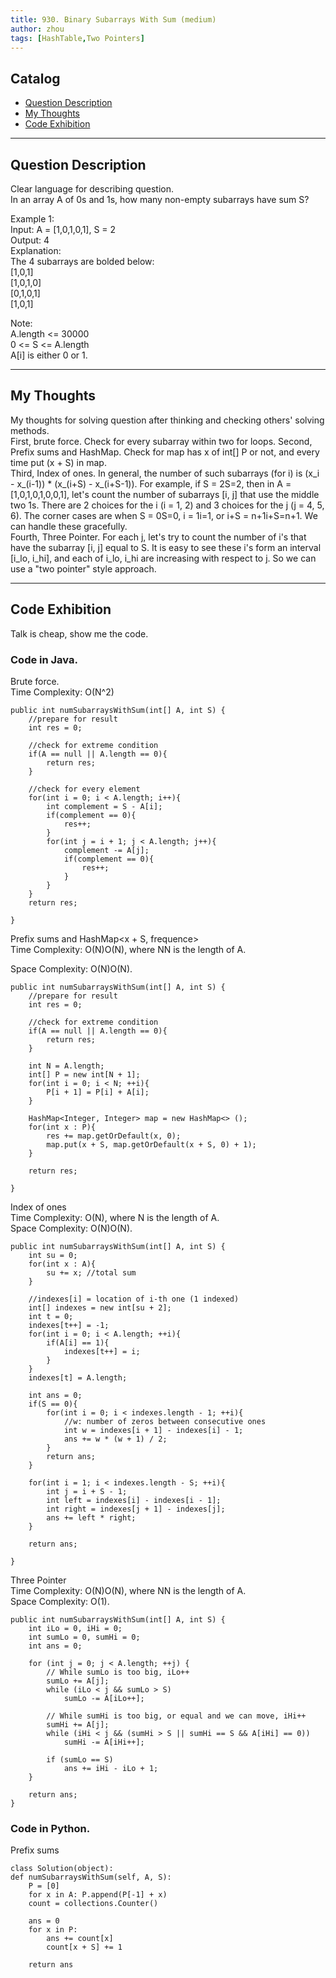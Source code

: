 ```yaml
---
title: 930. Binary Subarrays With Sum (medium)                  
author: zhou      
tags: [HashTable,Two Pointers]          
---
```


       

## Catalog  
+ [Question Description](#partI)
+ [My Thoughts](#partII)
+ [Code Exhibition](#partIII)

----------------------------------

## Question Description
Clear language for describing question.    
In an array A of 0s and 1s, how many non-empty subarrays have sum S?      

Example 1:     
Input: A = [1,0,1,0,1], S = 2    
Output: 4   
Explanation:     
The 4 subarrays are bolded below:    
[1,0,1]      
[1,0,1,0]      
[0,1,0,1]       
[1,0,1]     

Note:     
A.length <= 30000    
0 <= S <= A.length    
A[i] is either 0 or 1.     


----------------------------------

## My Thoughts
My thoughts for solving question after thinking and checking others' solving methods.        
First, brute force. Check for every subarray within two for loops. 
Second, Prefix sums and HashMap. Check for map has x of int[] P or not, and every time put (x + S) in map.    
Third, Index of ones. In general, the number of such subarrays (for i) is (x_i - x_(i-1)) * (x_(i+S) - x_(i+S-1)). For example, if S = 2S=2, then in A = [1,0,1,0,1,0,0,1], let's count the number of subarrays [i, j] that use the middle two 1s. There are 2 choices for the i (i = 1, 2) and 3 choices for the j (j = 4, 5, 6). The corner cases are when S = 0S=0, i = 1i=1, or i+S = n+1i+S=n+1. We can handle these gracefully.       
Fourth, Three Pointer. For each j, let's try to count the number of i's that have the subarray [i, j] equal to S. It is easy to see these i's form an interval [i_lo, i_hi], and each of i_lo, i_hi are increasing with respect to j. So we can use a "two pointer" style approach.       



----------------------------------

## Code Exhibition
Talk is cheap, show me the code.    
### Code in Java.     
Brute force.    
Time Complexity: O(N^2)    

    public int numSubarraysWithSum(int[] A, int S) {
        //prepare for result
        int res = 0;
        
        //check for extreme condition
        if(A == null || A.length == 0){
            return res;
        }
        
        //check for every element
        for(int i = 0; i < A.length; i++){
            int complement = S - A[i];
            if(complement == 0){
                res++;
            }
            for(int j = i + 1; j < A.length; j++){
                complement -= A[j];
                if(complement == 0){
                    res++;
                }
            }
        }
        return res;
        
    }

Prefix sums and HashMap<x + S, frequence>      
Time Complexity: O(N)O(N), where NN is the length of A.      

Space Complexity: O(N)O(N).      

    public int numSubarraysWithSum(int[] A, int S) {
        //prepare for result
        int res = 0;
        
        //check for extreme condition
        if(A == null || A.length == 0){
            return res;
        }
        
        int N = A.length;
        int[] P = new int[N + 1];
        for(int i = 0; i < N; ++i){
            P[i + 1] = P[i] + A[i];
        }
        
        HashMap<Integer, Integer> map = new HashMap<> ();
        for(int x : P){
            res += map.getOrDefault(x, 0);
            map.put(x + S, map.getOrDefault(x + S, 0) + 1);
        }
        
        return res;
        
    }

Index of ones     
Time Complexity: O(N), where N is the length of A.      
Space Complexity: O(N)O(N).       

    public int numSubarraysWithSum(int[] A, int S) {
        int su = 0;
        for(int x : A){
            su += x; //total sum
        }
        
        //indexes[i] = location of i-th one (1 indexed)
        int[] indexes = new int[su + 2];
        int t = 0;
        indexes[t++] = -1;
        for(int i = 0; i < A.length; ++i){
            if(A[i] == 1){
                indexes[t++] = i;
            }
        }
        indexes[t] = A.length;
        
        int ans = 0;
        if(S == 0){
            for(int i = 0; i < indexes.length - 1; ++i){
                //w: number of zeros between consecutive ones
                int w = indexes[i + 1] - indexes[i] - 1;
                ans += w * (w + 1) / 2;
            }
            return ans;
        }
        
        for(int i = 1; i < indexes.length - S; ++i){
            int j = i + S - 1;
            int left = indexes[i] - indexes[i - 1];
            int right = indexes[j + 1] - indexes[j];
            ans += left * right;
        }
        
        return ans;
        
    }

Three Pointer     
Time Complexity: O(N)O(N), where NN is the length of A.      
Space Complexity: O(1).       

    public int numSubarraysWithSum(int[] A, int S) {
        int iLo = 0, iHi = 0;
        int sumLo = 0, sumHi = 0;
        int ans = 0;

        for (int j = 0; j < A.length; ++j) {
            // While sumLo is too big, iLo++
            sumLo += A[j];
            while (iLo < j && sumLo > S)
                sumLo -= A[iLo++];

            // While sumHi is too big, or equal and we can move, iHi++
            sumHi += A[j];
            while (iHi < j && (sumHi > S || sumHi == S && A[iHi] == 0))
                sumHi -= A[iHi++];

            if (sumLo == S)
                ans += iHi - iLo + 1;
        }

        return ans;
    }



### Code in Python.   
Prefix sums    

    class Solution(object):
    def numSubarraysWithSum(self, A, S):
        P = [0]
        for x in A: P.append(P[-1] + x)
        count = collections.Counter()

        ans = 0
        for x in P:
            ans += count[x]
            count[x + S] += 1

        return ans



